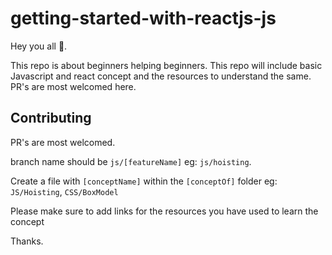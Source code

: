 # getting-started-with-reactjs-js


   Hey you all 👋.

This repo is about beginners helping beginners. This repo will include basic Javascript and react concept and the resources to understand the same.
PR's are most welcomed here.

## Contributing
PR's are most welcomed.

branch name should be ```js/[featureName]``` eg: ```js/hoisting```.

Create a file with ```[conceptName]``` within the ```[conceptOf]``` folder eg: ```JS/Hoisting```, ```CSS/BoxModel```

Please make sure to add links for the resources you have used to learn the concept

Thanks.